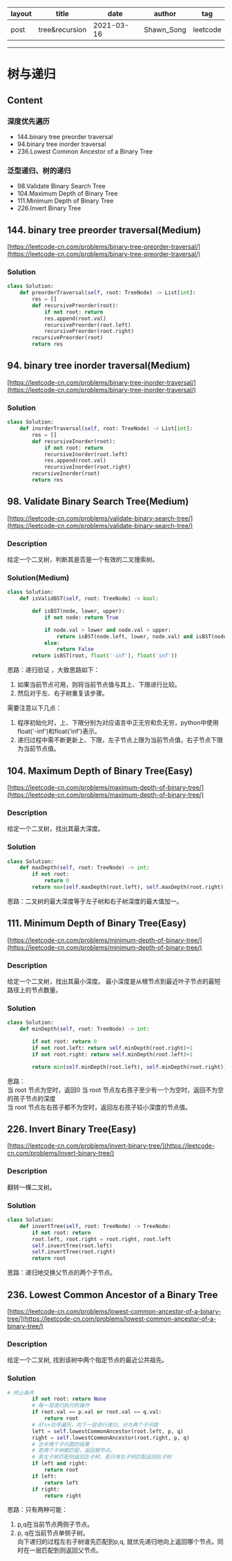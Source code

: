 |   layout  |   title | date | author  | tag |
|  ----  | ----  | ---- | ---- | ---- |
|  post | tree&recursion |  2021-03-16 | Shawn_Song  | leetcode
-------

# 树与递归


## Content
### 深度优先遍历
* 144.binary tree preorder traversal
* 94.binary tree inorder traversal
* 236.Lowest Common Ancestor of a Binary Tree

### 泛型递归、树的递归
* 98.Validate Binary Search Tree
* 104.Maximum Depth of Binary Tree
* 111.Minimum Depth of Binary Tree
* 226.Invert Binary Tree


## 144. binary tree preorder traversal(Medium)

[https://leetcode-cn.com/problems/binary-tree-preorder-traversal/](https://leetcode-cn.com/problems/binary-tree-preorder-traversal/)


### Solution
```python
class Solution:
    def preorderTraversal(self, root: TreeNode) -> List[int]:
        res = []
        def recursivePreorder(root):
            if not root: return
            res.append(root.val)
            recursivePreorder(root.left)
            recursivePreorder(root.right)
        recursivePreorder(root)
        return res
```

## 94. binary tree inorder traversal(Medium)

[https://leetcode-cn.com/problems/binary-tree-inorder-traversal/](https://leetcode-cn.com/problems/binary-tree-inorder-traversal/)


### Solution
```python
class Solution:
    def inorderTraversal(self, root: TreeNode) -> List[int]:
        res = []
        def recursiveInorder(root):
            if not root: return
            recursiveInorder(root.left)
            res.append(root.val)
            recursiveInorder(root.right)
        recursiveInorder(root)
        return res
```


## 98. Validate Binary Search Tree(Medium)

[https://leetcode-cn.com/problems/validate-binary-search-tree/](https://leetcode-cn.com/problems/validate-binary-search-tree/)


### Description
给定一个二叉树，判断其是否是一个有效的二叉搜索树。

### Solution(Medium)
```python
class Solution:
    def isValidBST(self, root: TreeNode) -> bool:

        def isBST(node, lower, upper):
            if not node: return True

            if node.val > lower and node.val < upper:
                return isBST(node.left, lower, node.val) and isBST(node.right, node.val, upper)
            else:
                return False
        return isBST(root, float('-inf'), float('inf'))
```
思路：递归验证 ，大致思路如下：
1. 如果当前节点可用，则将当前节点值与其上、下限进行比较。  
2. 然后对于左、右子树重复该步骤。  

需要注意以下几点：  
1. 程序初始化时，上、下限分别为对应语言中正无穷和负无穷，python中使用float('-inf')和float('inf')表示。  
2. 递归过程中需不断更新上、下限，左子节点上限为当前节点值，右子节点下限为当前节点值。


## 104. Maximum Depth of Binary Tree(Easy)

[https://leetcode-cn.com/problems/maximum-depth-of-binary-tree/](https://leetcode-cn.com/problems/maximum-depth-of-binary-tree/)

### Description
给定一个二叉树，找出其最大深度。

### Solution
```python
class Solution:
    def maxDepth(self, root: TreeNode) -> int:
        if not root:
            return 0
        return max(self.maxDepth(root.left), self.maxDepth(root.right))+1
```
思路：二叉树的最大深度等于左子树和右子树深度的最大值加一。


## 111. Minimum Depth of Binary Tree(Easy)

[https://leetcode-cn.com/problems/minimum-depth-of-binary-tree/](https://leetcode-cn.com/problems/minimum-depth-of-binary-tree/)

### Description
给定一个二叉树，找出其最小深度。
最小深度是从根节点到最近叶子节点的最短路径上的节点数量。

### Solution
```python
class Solution:
    def minDepth(self, root: TreeNode) -> int:

        if not root: return 0
        if not root.left: return self.minDepth(root.right)+1
        if not root.right: return self.minDepth(root.left)+1

        return min(self.minDepth(root.left), self.minDepth(root.right))+1
```
思路：  
当 root 节点为空时，返回0
当 root 节点左右孩子至少有一个为空时，返回不为空的孩子节点的深度  
当 root 节点左右孩子都不为空时，返回左右孩子较小深度的节点值。  


## 226. Invert Binary Tree(Easy)

[https://leetcode-cn.com/problems/invert-binary-tree/](https://leetcode-cn.com/problems/invert-binary-tree/)

### Description
翻转一棵二叉树。

### Solution
```python
class Solution:
    def invertTree(self, root: TreeNode) -> TreeNode:
        if not root: return
        root.left, root.right = root.right, root.left
        self.invertTree(root.left)
        self.invertTree(root.right)
        return root
```
思路：递归地交换父节点的两个子节点。

## 236. Lowest Common Ancestor of a Binary Tree

[https://leetcode-cn.com/problems/lowest-common-ancestor-of-a-binary-tree/](https://leetcode-cn.com/problems/lowest-common-ancestor-of-a-binary-tree/)

### Description
给定一个二叉树, 找到该树中两个指定节点的最近公共祖先。

### Solution
```python
# 终止条件
        if not root: return None
        # 每一层递归执行的操作
        if root.val == p.val or root.val == q.val:
            return root
        # dfs+后序遍历，向下一层进行递归，分为两个子问题
        left = self.lowestCommonAncestor(root.left, p, q)
        right = self.lowestCommonAncestor(root.right, p, q)
        # 合并两个子问题的结果：
        # 若两个子树都匹配，返回根节点。
        # 若左子树匹配则返回左子树，若只有右子树匹配返回右子树
        if left and right:
            return root
        if left:
            return left
        if right:
            return right
```
思路：只有两种可能：  
1. p,q在当前节点两侧子节点。
2. p, q在当前节点单侧子树。  
向下递归的过程左右子树谁先匹配到p,q, 就优先递归地向上返回哪个节点。同时在一层匹配到则返回父节点。